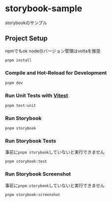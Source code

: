 # storybook-sample

storybookのサンプル

## Project Setup
npmでもok
nodeのバージョン管理はvoltaを推奨

```sh
pnpm install
```

### Compile and Hot-Reload for Development

```sh
pnpm dev
```

### Run Unit Tests with [Vitest](https://vitest.dev/)

```sh
pnpm test:unit
```

### Run Storybook

```sh
pnpm storybook
```

### Run Storybook Tests

事前に`pnpm storybook`していないと実行できません

```sh
pnpm storybook:test
```

### Run Storybook Screenshot

事前に`pnpm storybook`していないと実行できません

```sh
pnpm storybook:screenshot
```
